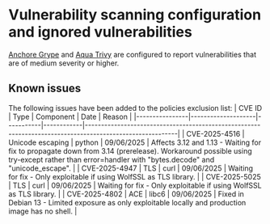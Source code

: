 # Vulnerability scanning configuration and ignored vulnerabilities
[Anchore Grype](https://github.com/anchore/grype/) and [Aqua Trivy](https://www.aquasec.com/products/trivy/) are configured to report vulnerabilities that are of medium severity or higher. 

## Known issues
The following issues have been added to the policies exclusion list:
| CVE ID         | Type               | Component | Date       | Reason                                                                                                   |
|----------------|--------------------|-----------|------------|----------------------------------------------------------------------------------------------------------|
| CVE-2025-4516  | Unicode escaping   | python    | 09/06/2025 | Affects 3.12 and 1.13 - Waiting for fix to propagate down from 3.14 (prerelease). Workaround possible using try-except rather than error=handler with "bytes.decode" and "unicode_escape". |
| CVE-2025-4947  | TLS                | curl      | 09/06/2025 | Waiting for fix - Only exploitable if using WolfSSL as TLS library.                                      |
| CVE-2025-5025  | TLS                | curl      | 09/06/2025 | Waiting for fix - Only exploitable if using WolfSSL as TLS library.                                      |
| CVE-2025-4802  | ACE                | libc6     | 09/06/2025 | Fixed in Debian 13 - Limited exposure as only exploitable locally and production image has no shell.     |
